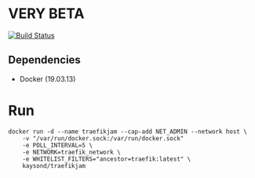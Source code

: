 # VERY BETA
[![Build Status](https://travis-ci.com/kaysond/traefikjam.svg?branch=master)](https://travis-ci.com/kaysond/traefikjam)
## Dependencies
* Docker (19.03.13)
# Run
```
docker run -d --name traefikjam --cap-add NET_ADMIN --network host \
	-v "/var/run/docker.sock:/var/run/docker.sock"
	-e POLL_INTERVAL=5 \
	-e NETWORK=traefik_network \
	-e WHITELIST_FILTERS="ancestor=traefik:latest" \
	kaysond/traefikjam
```
